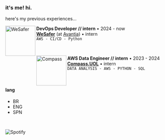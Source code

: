 
 
### it's me! hi.


here's my previous experiences...

[<img align="left" height="94px" width="94px" alt="WeSafer" src="https://github.com/aline-exe/aline-exe/assets/132860472/44297bf6-ea32-4d0a-80f5-1321f8cb37ec"/>](https://wesafer.com)
**DevOps Developer // intern** • 2024 - now \
[**WeSafer**](https://wesafer.com) (at [Avantia](https://www.avantia.com.br)) • intern \
`AWS - CI/CD - Python`  

<br>


[<img align="left" height="94px" width="94px" alt="Compass" src="https://media.licdn.com/dms/image/C4E22AQGeOInu0o1uZQ/feedshare-shrink_800/0/1636143287890?e=2147483647&v=beta&t=pA7d85Ab46qbZFNaOZj7DWUz5gJ6fwBNZzqlPWEe3Is"/>](https://compass.uol/en/home/)
**AWS Data Engineer // intern** • 2023 - 2024 \
[**Compass.UOL**](https://compass.uol/en/home/) • intern \
`DATA ANALYSIS - AWS - PYTHON - SQL`


<br/>


#### lang
* BR
* ENG
* SPN

<br>


![Spotify](https://spotify-recently-played-readme.vercel.app/api?user=stellathewolfie)

